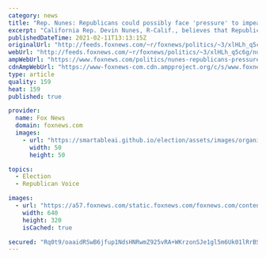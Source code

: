 ```yaml
---
category: news
title: "Rep. Nunes: Republicans could possibly face 'pressure' to impeach Biden if they take back House in 2022"
excerpt: "California Rep. Devin Nunes, R-Calif., believes that Republicans might face pressure to impeach President Biden should the party gain control of the House in the 2022 midterms."
publishedDateTime: 2021-02-11T13:13:15Z
originalUrl: "http://feeds.foxnews.com/~r/foxnews/politics/~3/xlHLh_q5c6g/nunes-republicans-pressure-impeach-biden-house-2022"
webUrl: "http://feeds.foxnews.com/~r/foxnews/politics/~3/xlHLh_q5c6g/nunes-republicans-pressure-impeach-biden-house-2022"
ampWebUrl: "https://www.foxnews.com/politics/nunes-republicans-pressure-impeach-biden-house-2022.amp"
cdnAmpWebUrl: "https://www-foxnews-com.cdn.ampproject.org/c/s/www.foxnews.com/politics/nunes-republicans-pressure-impeach-biden-house-2022.amp"
type: article
quality: 159
heat: 159
published: true

provider:
  name: Fox News
  domain: foxnews.com
  images:
    - url: "https://smartableai.github.io/election/assets/images/organizations/foxnews.com-50x50.jpg"
      width: 50
      height: 50

topics:
  - Election
  - Republican Voice

images:
  - url: "https://a57.foxnews.com/static.foxnews.com/foxnews.com/content/uploads/2021/01/640/320/devin-nunes.jpg?ve=1&tl=1"
    width: 640
    height: 320
    isCached: true

secured: "Rq0t9/oaaidRSwB6jfup1NdsHNRwmZ925vRA+WKrzonSJe1gl5m6Uk01lRrBSaWREH49MtaFSzVPP7rULKwMPz/VlVTNlIZ4vUlaXwJP7p036NUFIllD75f4vRngM9+KM+Y7ZiZGeo4gdXMIVLbOySykgONxeuomgB/zxET4QG0Mo326fmF2u0osT219IMJRODADg+yU8w+pzypbmpWU7Ej0lMJS2fvDPnHJxaQEH0w2phs6eBaL90SNICXbRiRI/JAi+l+57ktRcYaOVLd4XcOgOsayHzgChN0hZhlWS1ICbnVkOvM30wFHLEzhsKvjgMgxfOCExXSx9St1GhVWXu7NdwuaVJwPKmoU8DDQjeA=;38zDEVS5HBnVGbTbwSEXsQ=="
---
```


